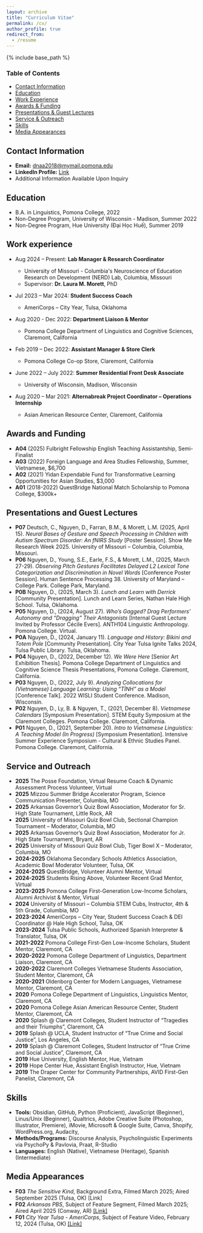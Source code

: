 ```yaml
---
layout: archive
title: "Curriculum Vitae"
permalink: /cv/
author_profile: true
redirect_from:
  - /resume
---
```


{% include base_path %}

### Table of Contents

- [Contact Information](#contact-infomation)
- [Education](#education)
- [Work Experience](#work-experience)
- [Awards & Funding](#awards-and-funding)
- [Presentations & Guest Lectures](#presentations-and-guest-lectures)
- [Service & Outreach](#service-and-outreach)
- [Skills](#skills)
- [Media Appearances](#media-appearances)

## Contact Information
* **Email:** dnaa2018@mymail.pomona.edu
* **LinkedIn Profile:** <a href="https://www.linkedin.com/in/derrick-nguyen-a18732176/"> Link </a>
* Additional Information Available Upon Inquiry

## Education
* B.A. in Linguistics, Pomona College, 2022
* Non-Degree Program, University of Wisconsin - Madison, Summer 2022
* Non-Degree Program, Hue University (Đại Học Huế), Summer 2019

## Work experience
- Aug 2024 – Present: **Lab Manager & Research Coordinator**  
  - University of Missouri - Columbia's Neuroscience of Education Research on Development (NERD) Lab, Columbia, Missouri  
  - Supervisor: **Dr. Laura M. Morett**, PhD

- Jul 2023 – Mar 2024: **Student Success Coach**  
  - AmeriCorps – City Year, Tulsa, Oklahoma  

- Aug 2020 - Dec 2022: **Department Liaison & Mentor**
  - Pomona College Department of Linguistics and Cognitive Sciences, Claremont, California

- Feb 2019 – Dec 2022: **Assistant Manager & Store Clerk**  
  - Pomona College Co-op Store, Claremont, California  

- June 2022 – July 2022: **Summer Residential Front Desk Associate**  
  - University of Wisconsin, Madison, Wisconsin  

- Aug 2020 – Mar 2021: **Alternabreak Project Coordinator – Operations Internship**  
  - Asian American Resource Center, Claremont, California

## Awards and Funding
- **A04** (2025) Fulbright Fellowship English Teaching Assistantship, Semi-Finalist
- **A03** (2022) Foreign Language and Area Studies Fellowship, Summer, Vietnamese, $6,700
- **A02** (2021) Yidan Expendable Fund for Transformative Learning Opportunities for Asian Studies, $3,000 
- **A01** (2018-2022) QuestBridge National Match Scholarship to Pomona College, $300k+

## Presentations and Guest Lectures
* **P07**  Deutsch, C., Nguyen, D., Farran, B.M., & Morett, L.M. (2025, April 15). *Neural Bases of Gesture and Speech Processing in Children with Autism Spectrum Disorder: An fNIRS Study* [Poster Session]. Show Me Research Week 2025. University of Missouri – Columbia, Columbia, Missouri.
* **P06**  Nguyen, D., Young, S.E., Earle, F.S., & Morett, L.M., (2025, March 27-29). *Observing Pitch Gestures Facilitates Delayed L2 Lexical Tone Categorization and Discrimination in Novel Words* [Conference Poster Session]. Human Sentence Processing 38. University of Maryland – College Park. College Park, Maryland.
* **P0B**  Nguyen, D., (2025, March 3). *Lunch and Learn with Derrick* [Community Presentation]. Lunch and Learn Series, Nathan Hale High School. Tulsa, Oklahoma.
* **P05**  Nguyen, D., (2024, August 27). *Who’s Gagged? Drag Performers’ Autonomy and “Dragging” Their Antagonists* [Internal Guest Lecture Invited by Professor Cécile Evers]. ANTH104 Linguistic Anthropology. Pomona College. Virtual.
* **P0A**  Nguyen, D., (2024, January 11). *Language and History: Bikini and Totem Pole* [Community Presentation]. City Year Tulsa Ignite Talks 2024, Tulsa Public Library. Tulsa, Oklahoma.
* **P04**  Nguyen, D., (2022, December 12). *We Were Here* [Senior Art Exhibition Thesis]. Pomona College Department of Linguistics and Cognitive Science Thesis Presentations, Pomona College. Claremont, California.
* **P03**  Nguyen, D., (2022, July 9). *Analyzing Collocations for (Vietnamese) Language Learning: Using “TÌNH” as a Model* [Conference Talk]. 2022 WISLI Student Conference. Madison, Wisconsin.
* **P02**  Nguyen, D., Ly, B. & Nguyen, T., (2021, December 8). *Vietnamese Calendars* [Symposium Presentation]. STEM Equity Symposium at the Claremont Colleges. Pomona College. Claremont, California.
* **P01**  Nguyen, D., (2021, September 20). *Intro to Vietnamese Linguistics: A Teaching Model (In Progress)* [Symposium Presentation]. Intensive Summer Experience Symposium - Cultural & Ethnic Studies Panel. Pomona College. Claremont, California.



## Service and Outreach
*   **2025** The Posse Foundation, Virtual Resume Coach & Dynamic Assessment Process Volunteer, Virtual
*   **2025** Mizzou Summer Bridge Accelerator Program, Science Communication Presenter, Columbia, MO
*   **2025** Arkansas Governor’s Quiz Bowl Association, Moderator for Sr. High State Tournament, Little Rock, AR
*   **2025** University of Missouri Quiz Bowl Club, Sectional Champion Tournament – Moderator, Columbia, MO
*   **2025** Arkansas Governor’s Quiz Bowl Association, Moderator for Jr. High State Tournament, Bryant, AR
*   **2025** University of Missouri Quiz Bowl Club, Tiger Bowl X – Moderator, Columbia, MO
*   **2024-2025** Oklahoma Secondary Schools Athletics Association, Academic Bowl Moderator Volunteer, Tulsa, OK
*   **2024-2025** QuestBridge, Volunteer Alumni Mentor, Virtual
*   **2024-2025** Students Rising Above, Volunteer Recent Grad Mentor, Virtual
*   **2023-2025** Pomona College First-Generation Low-Income Scholars, Alumni Archivist & Mentor, Virtual
*   **2024** University of Missouri – Columbia STEM Cubs, Instructor, 4th & 5th Grade, Columbia, MO
*   **2023-2024** AmeriCorps – City Year, Student Success Coach & DEI Coordinator @ Hale High School, Tulsa, OK
*   **2023-2024** Tulsa Public Schools, Authorized Spanish Interpreter & Translator, Tulsa, OK
*   **2021-2022** Pomona College First-Gen Low-Income Scholars, Student Mentor, Claremont, CA
*   **2020-2022** Pomona College Department of Linguistics, Department Liaison, Claremont, CA
*   **2020-2022** Claremont Colleges Vietnamese Students Association, Student Mentor, Claremont, CA
*   **2020-2021** Oldenborg Center for Modern Languages, Vietnamese Mentor, Claremont, CA
*   **2020** Pomona College Department of Linguistics, Linguistics Mentor, Claremont, CA
*   **2020** Pomona College Asian American Resource Center, Student Mentor, Claremont, CA
*   **2020** Splash @ Claremont Colleges, Student Instructor of “Tragedies and their Triumphs”, Claremont, CA
*   **2019** Splash @ UCLA, Student Instructor of “True Crime and Social Justice”, Los Angeles, CA
*   **2019** Splash @ Claremont Colleges, Student Instructor of “True Crime and Social Justice”, Claremont, CA
*   **2019** Hue University, English Mentor, Hue, Vietnam
*   **2019** Hope Center Hue, Assistant English Instructor, Hue, Vietnam
*   **2019** The Draper Center for Community Partnerships, AVID First-Gen Panelist, Claremont, CA

## Skills
* **Tools:** Obsidian, GitHub, Python (Proficient), JavaScript (Beginner), Linus/Unix (Beginner), Qualtrics, Adobe Creative Suite (Photoshop, Illustrator, Premiere), iMovie, Microsoft & Google Suite, Canva, Shopify, WordPress.org, Audacity, 
* **Methods/Programs:** Discourse Analysis, Psycholinguistic Experiments via PsychoPy & Pavlovia, Praat, R-Studio
* **Languages:** English (Native), Vietnamese (Heritage), Spanish (Intermediate)


## Media Appearances
- **F03** *The Sensitive Kind*, Background Extra, Filmed March 2025; Aired September 2025 (Tulsa, OK) [Link]
- **F02** *Arkansas PBS*, Subject of Feature Segment, Filmed March 2025; Aired April 2025 (Conway, AR) <a href="https://watch.myarkansaspbs.org/video/quiz-bowl-2025-promo-en5rmg">[Link]</a>
- **F01** *City Year Tulsa - AmeriCorps*, Subject of Feature Video, February 12, 2024 (Tulsa, OK) <a href="https://www.facebook.com/watch/?v=1069545221043319">[Link]</a>
